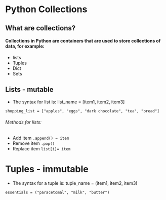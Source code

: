# Python Collections 

## What are collections?

#### Collections in Python are containers that are used to store collections of data, for example:
- lists
- Tuples
- Dict
- Sets

## Lists - mutable

- The syntax for list is: list_name = [item1, item2, item3]

`shopping_list = ["apples", "eggs", "dark chocolate", "tea", "bread"]`

###### Methods for lists:

- Add item `.append() = item`
- Remove item `.pop()`
- Replace item `list[i]= item`


# Tuples - immutable

- The syntax for a tuple is: tuple_name = (item1, item2, item3)

`essentials = ("paracetomal", "milk", "butter")`




